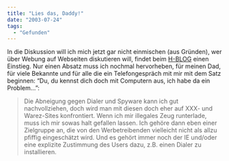 ```yaml
---
title: "Lies das, Daddy!"
date: "2003-07-24"
tags:
  - "Gefunden"
---
```


In die Diskussion will ich mich jetzt gar nicht einmischen (aus Gründen), wer über Webung auf Webseiten diskutieren will, findet beim [H-BLOG](http://h-blog.org/archives/000188.html "H-BLOG") einen Einstieg. Nur einen Absatz muss ich nochmal hervorheben, für meinen Dad, für viele Bekannte und für alle die ein Telefongespräch mit mir mit dem Satz beginnen: “Du, du kennst dich doch mit Computern aus, ich habe da ein Problem…”:

> Die Abneigung gegen Dialer und Spyware kann ich gut nachvollziehen, doch wird man mit diesen doch eher auf XXX- und Warez-Sites konfrontiert. Wenn ich mir illegales Zeug runterlade, muss ich mir sowas halt gefallen lassen. Ich gehöre dann eben einer Zielgruppe an, die von den Werbetreibenden vielleicht nicht als allzu pfiffig eingeschätzt wird. Und es gehört immer noch der IE und/oder eine explizite Zustimmung des Users dazu, z.B. einen Dialer zu installieren.
